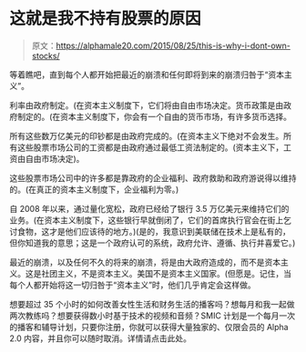 # 这就是我不持有股票的原因

> 原文：<https://alphamale20.com/2015/08/25/this-is-why-i-dont-own-stocks/>

等着瞧吧，直到每个人都开始把最近的崩溃和任何即将到来的崩溃归咎于“资本主义”。

利率由政府制定。(在资本主义制度下，它们将由自由市场决定。货币政策是由政府制定的。(在资本主义制度下，你会有一个自由的货币市场，有许多货币选择。

所有这些数万亿美元的印钞都是由政府完成的。(在资本主义下绝对不会发生。所有这些股票市场公司的工资都是由政府通过最低工资法制定的。(资本主义下，工资由自由市场决定)。

这些股票市场公司中的许多都是靠政府的企业福利、政府救助和政府游说得以维持的。(在真正的资本主义制度下，企业福利为零。)

自 2008 年以来，通过量化宽松，政府已经给了银行 3.5 万亿美元来维持它们的业务。(在资本主义制度下，这些银行早就倒闭了，它们的首席执行官会在街上乞讨食物，这才是他们应该待的地方。)(是的，我意识到美联储在技术上是私有的，但你知道我的意思；这是一个政府认可的系统，政府允许、遵循、执行并喜爱它。)

最近的崩溃，以及任何不久的将来的崩溃，将是由大政府造成的，而不是资本主义。这是社团主义，不是资本主义。美国不是资本主义国家。(但愿是。记住，当每个人都开始将这一切归咎于“资本主义”时，他们几乎肯定会这样做。

想要超过 35 个小时的如何改善女性生活和财务生活的播客吗？想每月和我一起做两次教练吗？想要获得数小时基于技术的视频和音频？SMIC 计划是一个每月一次的播客和辅导计划，只要你注册，你就可以获得大量独家的、仅限会员的 Alpha 2.0 内容，并且你可以随时取消。详情请点击此处。